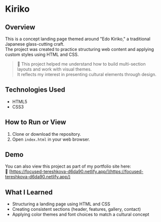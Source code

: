# Kiriko

## Overview
This is a concept landing page themed around "Edo Kiriko," a traditional Japanese glass-cutting craft.  
The project was created to practice structuring web content and applying custom styles using HTML and CSS.

> 🧠 This project helped me understand how to build multi-section layouts and work with visual themes.  
> It reflects my interest in presenting cultural elements through design.

## Technologies Used
- HTML5  
- CSS3

## How to Run or View
1. Clone or download the repository.
2. Open `index.html` in your web browser.

## Demo
You can also view this project as part of my portfolio site here:  
🔗 [https://focused-tereshkova-d6da90.netlify.app/](https://focused-tereshkova-d6da90.netlify.app/)

## What I Learned
- Structuring a landing page using HTML and CSS  
- Creating consistent sections (header, features, gallery, contact)  
- Applying color themes and font choices to match a cultural concept
